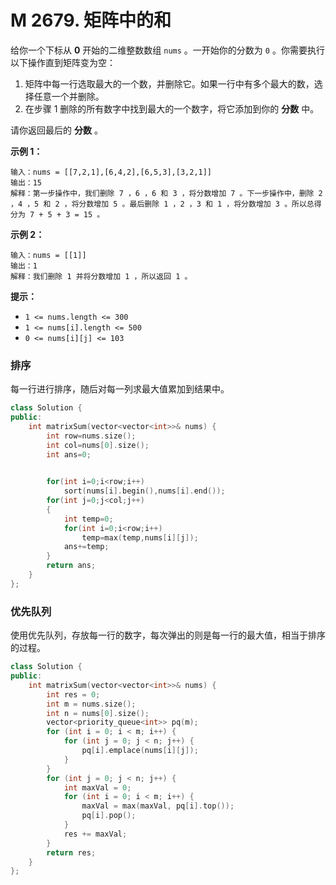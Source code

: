 # M 2679. 矩阵中的和

给你一个下标从 **0** 开始的二维整数数组 `nums` 。一开始你的分数为 `0` 。你需要执行以下操作直到矩阵变为空：

1. 矩阵中每一行选取最大的一个数，并删除它。如果一行中有多个最大的数，选择任意一个并删除。
2. 在步骤 1 删除的所有数字中找到最大的一个数字，将它添加到你的 **分数** 中。

请你返回最后的 **分数** 。

 

**示例 1：**

```
输入：nums = [[7,2,1],[6,4,2],[6,5,3],[3,2,1]]
输出：15
解释：第一步操作中，我们删除 7 ，6 ，6 和 3 ，将分数增加 7 。下一步操作中，删除 2 ，4 ，5 和 2 ，将分数增加 5 。最后删除 1 ，2 ，3 和 1 ，将分数增加 3 。所以总得分为 7 + 5 + 3 = 15 。
```

**示例 2：**

```
输入：nums = [[1]]
输出：1
解释：我们删除 1 并将分数增加 1 ，所以返回 1 。
```

 

**提示：**

- `1 <= nums.length <= 300`
- `1 <= nums[i].length <= 500`
- `0 <= nums[i][j] <= 103`



### 排序

每一行进行排序，随后对每一列求最大值累加到结果中。

```cpp
class Solution {
public:
    int matrixSum(vector<vector<int>>& nums) {
        int row=nums.size();
        int col=nums[0].size();
        int ans=0;
        

        for(int i=0;i<row;i++)
            sort(nums[i].begin(),nums[i].end());
        for(int j=0;j<col;j++)
        {
            int temp=0;
            for(int i=0;i<row;i++)
                temp=max(temp,nums[i][j]);
            ans+=temp;
        }
        return ans;
    }
};
```

### 优先队列

使用优先队列，存放每一行的数字，每次弹出的则是每一行的最大值，相当于排序的过程。

```cpp
class Solution {
public:
    int matrixSum(vector<vector<int>>& nums) {
        int res = 0;
        int m = nums.size();
        int n = nums[0].size();
        vector<priority_queue<int>> pq(m);
        for (int i = 0; i < m; i++) {
            for (int j = 0; j < n; j++) {
                pq[i].emplace(nums[i][j]);
            }
        }
        for (int j = 0; j < n; j++) {
            int maxVal = 0;
            for (int i = 0; i < m; i++) {
                maxVal = max(maxVal, pq[i].top());
                pq[i].pop();
            }
            res += maxVal;
        }
        return res;
    }
};
```

